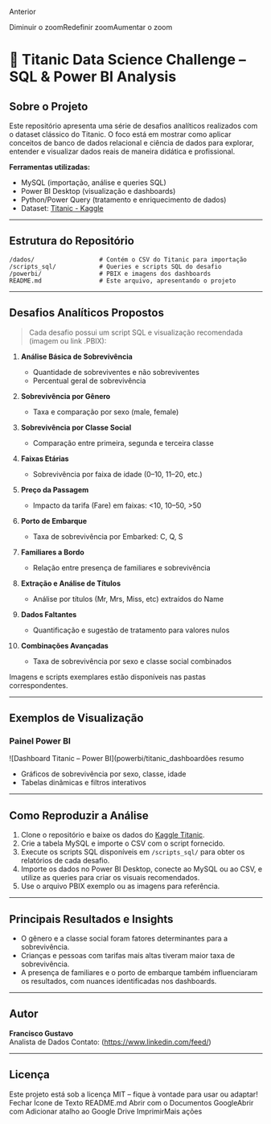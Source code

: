 Anterior
 
Diminuir o zoomRedefinir zoomAumentar o zoom
# 🚢 Titanic Data Science Challenge – SQL & Power BI Analysis

## Sobre o Projeto

Este repositório apresenta uma série de desafios analíticos realizados com o dataset clássico do Titanic. O foco está em mostrar como aplicar conceitos de banco de dados relacional e ciência de dados para explorar, entender e visualizar dados reais de maneira didática e profissional.

**Ferramentas utilizadas:**
- MySQL (importação, análise e queries SQL)
- Power BI Desktop (visualização e dashboards)
- Python/Power Query (tratamento e enriquecimento de dados)
- Dataset: [Titanic - Kaggle](https://www.kaggle.com/c/titanic/data)

***

## Estrutura do Repositório

```
/dados/                  # Contém o CSV do Titanic para importação
/scripts_sql/            # Queries e scripts SQL do desafio
/powerbi/                # PBIX e imagens dos dashboards
README.md                # Este arquivo, apresentando o projeto
```

***

## Desafios Analíticos Propostos

> Cada desafio possui um script SQL e visualização recomendada (imagem ou link .PBIX):

1. **Análise Básica de Sobrevivência**
   - Quantidade de sobreviventes e não sobreviventes
   - Percentual geral de sobrevivência

2. **Sobrevivência por Gênero**
   - Taxa e comparação por sexo (male, female)

3. **Sobrevivência por Classe Social**
   - Comparação entre primeira, segunda e terceira classe

4. **Faixas Etárias**
   - Sobrevivência por faixa de idade (0–10, 11–20, etc.)

5. **Preço da Passagem**
   - Impacto da tarifa (Fare) em faixas: <10, 10–50, >50

6. **Porto de Embarque**
   - Taxa de sobrevivência por Embarked: C, Q, S

7. **Familiares a Bordo**
   - Relação entre presença de familiares e sobrevivência

8. **Extração e Análise de Títulos**
   - Análise por títulos (Mr, Mrs, Miss, etc) extraídos do Name

9. **Dados Faltantes**
   - Quantificação e sugestão de tratamento para valores nulos

10. **Combinações Avançadas**
    - Taxa de sobrevivência por sexo e classe social combinados

Imagens e scripts exemplares estão disponíveis nas pastas correspondentes.

***

## Exemplos de Visualização

### Painel Power BI

![Dashboard Titanic – Power BI](powerbi/titanic_dashboardões resumo
- Gráficos de sobrevivência por sexo, classe, idade
- Tabelas dinâmicas e filtros interativos

***

## Como Reproduzir a Análise

1. Clone o repositório e baixe os dados do [Kaggle Titanic](https://www.kaggle.com/c/titanic/data).
2. Crie a tabela MySQL e importe o CSV com o script fornecido.
3. Execute os scripts SQL disponíveis em `/scripts_sql/` para obter os relatórios de cada desafio.
4. Importe os dados no Power BI Desktop, conecte ao MySQL ou ao CSV, e utilize as queries para criar os visuais recomendados.
5. Use o arquivo PBIX exemplo ou as imagens para referência.

***

## Principais Resultados e Insights

- O gênero e a classe social foram fatores determinantes para a sobrevivência.
- Crianças e pessoas com tarifas mais altas tiveram maior taxa de sobrevivência.
- A presença de familiares e o porto de embarque também influenciaram os resultados, com nuances identificadas nos dashboards.

***

## Autor

**Francisco Gustavo**  
Analista de Dados
Contato: (https://www.linkedin.com/feed/)
***

## Licença

Este projeto está sob a licença MIT – fique à vontade para usar ou adaptar!
Fechar
Ícone de Texto
README.md
Abrir com o Documentos GoogleAbrir com
Adicionar atalho ao Google Drive
ImprimirMais ações
